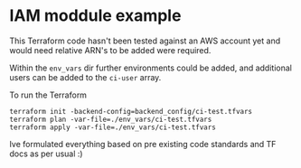 # IAM moddule example

This Terraform code hasn't been tested against an AWS account yet and would need relative ARN's to be added were required.

Within the `env_vars` dir further environments could be added, and additional users can be added to the `ci-user` array.

To run the Terraform
```
terraform init -backend-config=backend_config/ci-test.tfvars
terraform plan -var-file=./env_vars/ci-test.tfvars
terraform apply -var-file=./env_vars/ci-test.tfvars
``` 

Ive formulated everything based on pre existing code standards and TF docs as per usual :) 
